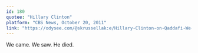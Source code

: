 ```yaml
---
id: 180
quotee: "Hillary Clinton"
platform: "CBS News, October 20, 2011"
link: "https://odysee.com/@skrussellak:e/Hillary-Clinton-on-Qaddafi-We-came-we-saw-he-died-(2011):1"
---
```


We came. We saw. He died.
